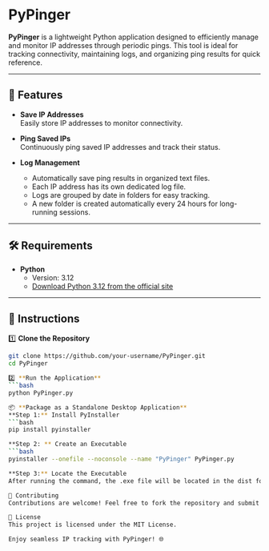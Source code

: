 # PyPinger

**PyPinger** is a lightweight Python application designed to efficiently manage and monitor IP addresses through periodic pings. This tool is ideal for tracking connectivity, maintaining logs, and organizing ping results for quick reference.

---

## 🚀 Features
- **Save IP Addresses**  
  Easily store IP addresses to monitor connectivity.

- **Ping Saved IPs**  
  Continuously ping saved IP addresses and track their status.

- **Log Management**  
  - Automatically save ping results in organized text files.  
  - Each IP address has its own dedicated log file.  
  - Logs are grouped by date in folders for easy tracking.  
  - A new folder is created automatically every 24 hours for long-running sessions.  

---

## 🛠 Requirements
- **Python**  
  - Version: 3.12  
  - [Download Python 3.12 from the official site](https://www.python.org/)

---

## 📖 Instructions

1️⃣ **Clone the Repository**
```bash
git clone https://github.com/your-username/PyPinger.git
cd PyPinger

2️⃣ **Run the Application**
```bash
python PyPinger.py

📦 **Package as a Standalone Desktop Application**
**Step 1:** Install PyInstaller
```bash
pip install pyinstaller

**Step 2: ** Create an Executable
```bash
pyinstaller --onefile --noconsole --name "PyPinger" PyPinger.py

**Step 3:** Locate the Executable
After running the command, the .exe file will be located in the dist folder.

🤝 Contributing
Contributions are welcome! Feel free to fork the repository and submit a pull request with your improvements or ideas.

📝 License
This project is licensed under the MIT License.

Enjoy seamless IP tracking with PyPinger! 🌐
